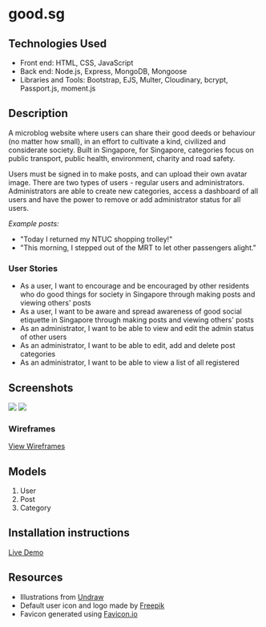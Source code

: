 # good.sg

## Technologies Used
- Front end: HTML, CSS, JavaScript
- Back end: Node.js, Express, MongoDB, Mongoose
- Libraries and Tools: Bootstrap, EJS, Multer, Cloudinary, bcrypt, Passport.js, moment.js

## Description
A microblog website where users can share their good deeds or behaviour (no matter how small), in an effort to cultivate a kind, civilized and considerate society. Built in Singapore, for Singapore, categories focus on public transport, public health, environment, charity and road safety.

Users must be signed in to make posts, and can upload their own avatar image. There are two types of users - regular users and administrators. Administrators are able to create new categories, access a dashboard of all users and have the power to remove or add administrator status for all users.

*Example posts:*
* "Today I returned my NTUC shopping trolley!"
* "This morning, I stepped out of the MRT to let other passengers alight."

### User Stories
* As a user, I want to encourage and be encouraged by other residents who do good things for society in Singapore through making posts and viewing others' posts
* As a user, I want to be aware and spread awareness of good social etiquette in Singapore through making posts and viewing others' posts
* As an administrator, I want to be able to view and edit the admin status of other users
* As an administrator, I want to be able to edit, add and delete post categories
* As an administrator, I want to be able to view a list of all registered

## Screenshots
<img src="https://i.imgur.com/wYPwZFz.png" />
<img src="https://i.imgur.com/crIxxKd.png" />

### Wireframes

<a href="https://i.imgur.com/PWscueJ.jpg">View Wireframes</a>

## Models
1. User
2. Post
3. Category

## Installation instructions

<a href="https://goodsg.herokuapp.com/">Live Demo</a>

## Resources
- Illustrations from <a href="https://undraw.co/illustrations">Undraw</a>
- Default user icon and logo made by <a href="https://www.flaticon.com/authors/freepik">Freepik</a>
- Favicon generated using <a href="https://favicon.io/">Favicon.io</a>

